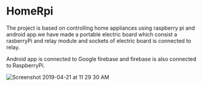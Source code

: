 # HomeRpi
The project is based on controlling home appliances using raspberry pi and android app.we have made a portable electric board
which consist a rasberryPi and relay module and sockets of electric board is connected to relay.

Android app is connected to Google firebase and firebase is also connected to RaspberryPi.

![Screenshot 2019-04-21 at 11 29 30 AM](https://user-images.githubusercontent.com/35134157/56466056-eed64500-6428-11e9-9a3b-70be7219b8f3.png)


